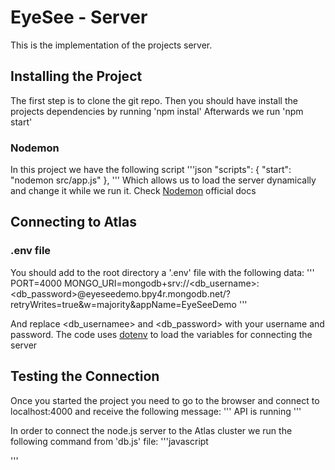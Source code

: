 # EyeSee - Server
This is the implementation of the projects server.

## Installing the Project

The first step is to clone the git repo.
Then you should have install the projects dependencies by running 'npm instal'
Afterwards we run 'npm start'

### Nodemon
In this project we have the following script
'''json
"scripts": {
    "start": "nodemon src/app.js"
  },
'''
Which allows us to load the server dynamically and change it while we run it.
Check [Nodemon](https://www.npmjs.com/package/nodemon) official docs

## Connecting to Atlas

### .env file

You should add to the root directory a '.env' file with the following data:
'''
PORT=4000
MONGO_URI=mongodb+srv://<db_username>:<db_password>@eyeseedemo.bpy4r.mongodb.net/?retryWrites=true&w=majority&appName=EyeSeeDemo
'''

And replace <db_usernamee> and <db_password> with your username and password.
The code uses [dotenv](https://www.npmjs.com/package/dotenv) to load the variables for connecting the server

## Testing the Connection
Once you started the project you need to go to the browser and connect to localhost:4000 and receive the following message:
'''
API is running
'''

In order to connect the node.js server to the Atlas cluster we run the following command from 
'db.js' file:
'''javascript

'''